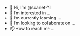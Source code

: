 - 👋 Hi, I’m @scarlet-YI
- 👀 I’m interested in ...
- 🌱 I’m currently learning ...
- 💞️ I’m looking to collaborate on ...
- 📫 How to reach me ...

<!---
scarlet-YI/scarlet-YI is a ✨ special ✨ repository because its `README.md` (this file) appears on your GitHub profile.
You can click the Preview link to take a look at your changes.
--->
